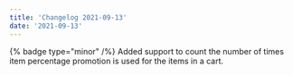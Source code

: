 ```yaml
---
title: 'Changelog 2021-09-13'
date: '2021-09-13'
---
```

{% badge type="minor" /%} Added support to count the number of times item percentage promotion is used for the items in a cart.
